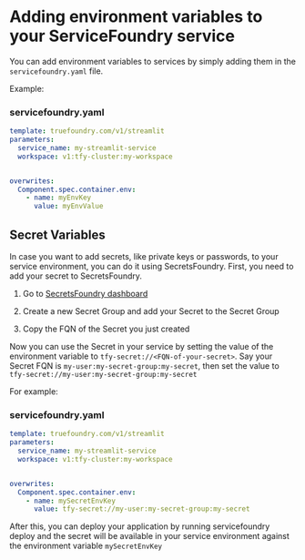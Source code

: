 # Adding environment variables to your ServiceFoundry service

You can add environment variables to services by simply adding them in the `servicefoundry.yaml` file. 

Example:
### servicefoundry.yaml
```yaml
template: truefoundry.com/v1/streamlit
parameters:
  service_name: my-streamlit-service
  workspace: v1:tfy-cluster:my-workspace


overwrites:
  Component.spec.container.env:
    - name: myEnvKey
      value: myEnvValue
```

## Secret Variables
In case you want to add secrets, like private keys or passwords, to your service environment, you can do it using SecretsFoundry. First, you need to add your secret to SecretsFoundry.

1. Go to [SecretsFoundry dashboard](https://app.truefoundry.com/secrets)

2. Create a new Secret Group and add your Secret to the Secret Group

3. Copy the FQN of the Secret you just created

Now you can use the Secret in your service by setting the value of the environment variable to `tfy-secret://<FQN-of-your-secret>`. Say your Secret FQN is `my-user:my-secret-group:my-secret`, then set the value to `tfy-secret://my-user:my-secret-group:my-secret`

For example:
### servicefoundry.yaml
```yaml
template: truefoundry.com/v1/streamlit
parameters:
  service_name: my-streamlit-service
  workspace: v1:tfy-cluster:my-workspace


overwrites:
  Component.spec.container.env:
    - name: mySecretEnvKey
      value: tfy-secret://my-user:my-secret-group:my-secret
```

After this, you can deploy your application by running servicefoundry deploy and the secret will be available in your service environment against the environment variable `mySecretEnvKey`
